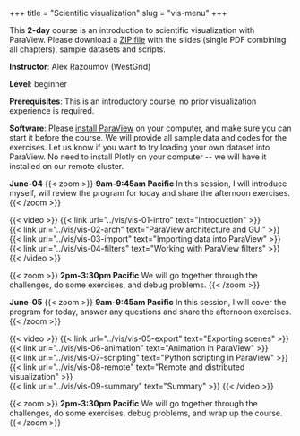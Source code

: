 +++
title = "Scientific visualization"
slug = "vis-menu"
+++

This **2-day** course is an introduction to scientific visualization with ParaView. Please download a
[ZIP file](https://owncloud.westgrid.ca/index.php/s/yG9xbsYLbLymvdZ/download) with the slides (single PDF
combining all chapters), sample datasets and scripts.

**Instructor**: Alex Razoumov (WestGrid)

**Level**: beginner

**Prerequisites**: This is an introductory course, no prior visualization experience is required.

**Software**: Please [install ParaView](https://www.paraview.org/download) on your computer, and
make sure you can start it before the course. We will provide all sample data and codes for the
exercises. Let us know if you want to try loading your own dataset into ParaView. No need to install
Plotly on your computer -- we will have it installed on our remote cluster.

**June-04**
{{< zoom >}}
<b>9am-9:45am Pacific</b> In this session, I will introduce myself, will review the program for today and
share the afternoon exercises.
{{< /zoom >}}

{{< video >}}
{{< link url="../vis/vis-01-intro" text="Introduction" >}}<br>
{{< link url="../vis/vis-02-arch" text="ParaView architecture and GUI" >}}<br>
{{< link url="../vis/vis-03-import" text="Importing data into ParaView" >}}<br>
{{< link url="../vis/vis-04-filters" text="Working with ParaView filters" >}}
{{< /video >}}<br>

{{< zoom >}}
<b>2pm-3:30pm Pacific</b> We will go together through the challenges, do some exercises, and debug problems.
{{< /zoom >}}

**June-05**
{{< zoom >}}
<b>9am-9:45am Pacific</b> In this session, I will cover the program for today, answer any questions and
share the afternoon exercises.
{{< /zoom >}}

{{< video >}}
{{< link url="../vis/vis-05-export" text="Exporting scenes" >}}<br>
{{< link url="../vis/vis-06-animation" text="Animation in ParaView" >}}<br>
{{< link url="../vis/vis-07-scripting" text="Python scripting in ParaView" >}}<br>
{{< link url="../vis/vis-08-remote" text="Remote and distributed visualization" >}}<br>
{{< link url="../vis/vis-09-summary" text="Summary" >}}
{{< /video >}}<br>

{{< zoom >}}
<b>2pm-3:30pm Pacific</b> We will go together through the challenges, do some exercises, debug problems, and
wrap up the course.
{{< /zoom >}}

